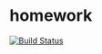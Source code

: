 # homework

[![Build Status](https://travis-ci.org/belgorodtsev/homework.svg?branch=master)](https://travis-ci.org/belgorodtsev/homework)
